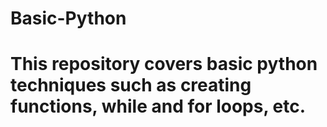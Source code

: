 # Basic-Python
# This repository covers basic python techniques such as creating functions, while and for loops, etc.
